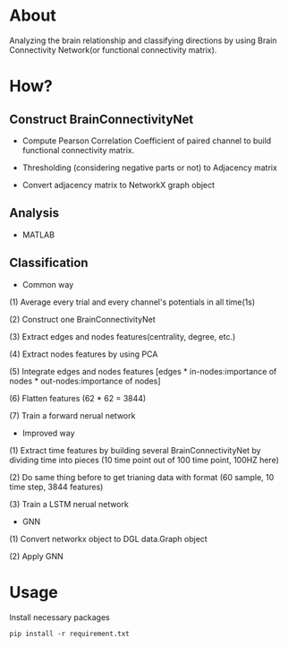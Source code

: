 # About

Analyzing the brain relationship and classifying directions by using Brain Connectivity Network(or functional connectivity matrix).

# How?
##  Construct BrainConnectivityNet

* Compute Pearson Correlation Coefficient of paired channel to build functional connectivity matrix.

* Thresholding (considering negative parts or not) to Adjacency matrix

* Convert adjacency matrix to NetworkX graph object

## Analysis

* MATLAB

## Classification

- Common way

(1) Average every trial and every channel's potentials in all time(1s)

(2) Construct one BrainConnectivityNet

(3) Extract edges and nodes features(centrality, degree, etc.)

(4) Extract nodes features by using PCA

(5) Integrate edges and nodes features [edges * in-nodes:importance of nodes * out-nodes:importance of nodes]

(6) Flatten features (62 * 62 = 3844)

(7) Train a forward nerual network
- Improved way

(1) Extract time features by building several BrainConnectivityNet by dividing time into pieces (10 time point out of 100 time point, 100HZ here)

(2) Do same thing before to get trianing data with format (60 sample, 10 time step, 3844 features)

(3) Train a LSTM nerual network
-  GNN

(1) Convert networkx object to DGL data.Graph object

(2) Apply GNN

# Usage

Install necessary packages

```
pip install -r requirement.txt
```


